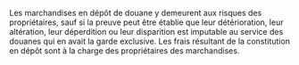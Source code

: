 Les marchandises en dépôt de douane y demeurent aux
risques des propriétaires, sauf si la preuve peut être établie que leur
détérioration, leur altération, leur déperdition ou leur disparition est
imputable au service des douanes qui en avait la garde exclusive.
Les frais résultant de la constitution en dépôt sont à la charge des
propriétaires des marchandises.